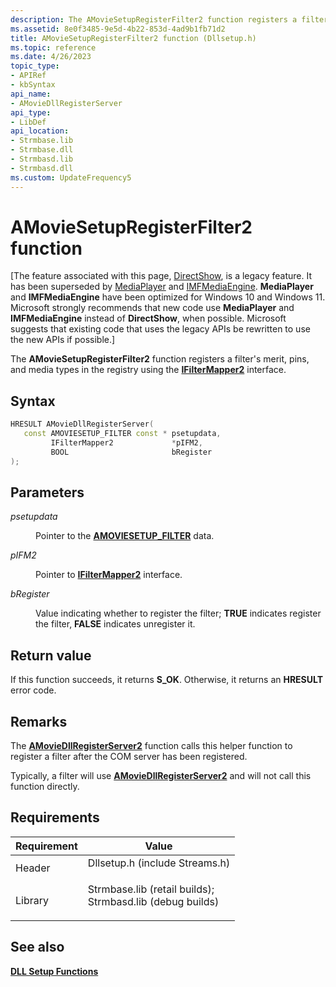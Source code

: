 ```yaml
---
description: The AMovieSetupRegisterFilter2 function registers a filter's merit, pins, and media types in the registry using the IFilterMapper2 interface.
ms.assetid: 8e0f3485-9e5d-4b22-853d-4ad9b1fb71d2
title: AMovieSetupRegisterFilter2 function (Dllsetup.h)
ms.topic: reference
ms.date: 4/26/2023
topic_type: 
- APIRef
- kbSyntax
api_name: 
- AMovieDllRegisterServer
api_type: 
- LibDef
api_location: 
- Strmbase.lib
- Strmbase.dll
- Strmbasd.lib
- Strmbasd.dll
ms.custom: UpdateFrequency5
---
```


# AMovieSetupRegisterFilter2 function

\[The feature associated with this page, [DirectShow](/windows/win32/directshow/directshow), is a legacy feature. It has been superseded by [MediaPlayer](/uwp/api/Windows.Media.Playback.MediaPlayer) and [IMFMediaEngine](/windows/win32/api/mfmediaengine/nn-mfmediaengine-imfmediaengine). **MediaPlayer** and **IMFMediaEngine** have been optimized for Windows 10 and Windows 11. Microsoft strongly recommends that new code use **MediaPlayer** and **IMFMediaEngine** instead of **DirectShow**, when possible. Microsoft suggests that existing code that uses the legacy APIs be rewritten to use the new APIs if possible.\]

The **AMovieSetupRegisterFilter2** function registers a filter's merit, pins, and media types in the registry using the [**IFilterMapper2**](/windows/desktop/api/Strmif/nn-strmif-ifiltermapper2) interface.

## Syntax


```C++
HRESULT AMovieDllRegisterServer(
   const AMOVIESETUP_FILTER const * psetupdata,
         IFilterMapper2             *pIFM2,
         BOOL                       bRegister
);
```



## Parameters

<dl> <dt>

*psetupdata* 
</dt> <dd>

Pointer to the [**AMOVIESETUP\_FILTER**](amoviesetup-filter.md) data.

</dd> <dt>

*pIFM2* 
</dt> <dd>

Pointer to [**IFilterMapper2**](/windows/desktop/api/Strmif/nn-strmif-ifiltermapper2) interface.

</dd> <dt>

*bRegister* 
</dt> <dd>

Value indicating whether to register the filter; **TRUE** indicates register the filter, **FALSE** indicates unregister it.

</dd> </dl>

## Return value

If this function succeeds, it returns **S\_OK**. Otherwise, it returns an **HRESULT** error code.

## Remarks

The [**AMovieDllRegisterServer2**](amoviedllregisterserver2.md) function calls this helper function to register a filter after the COM server has been registered.

Typically, a filter will use [**AMovieDllRegisterServer2**](amoviedllregisterserver2.md) and will not call this function directly.

## Requirements



| Requirement | Value |
|--------------------|--------------------------------------------------------------------------------------------------------------------------------------------------------------------------------------------|
| Header<br/>  | <dl> <dt>Dllsetup.h (include Streams.h)</dt> </dl>                                                                                  |
| Library<br/> | <dl> <dt>Strmbase.lib (retail builds); </dt> <dt>Strmbasd.lib (debug builds)</dt> </dl> |



## See also

<dl> <dt>

[**DLL Setup Functions**](dll-setup-functions.md)
</dt> </dl>

 

 




